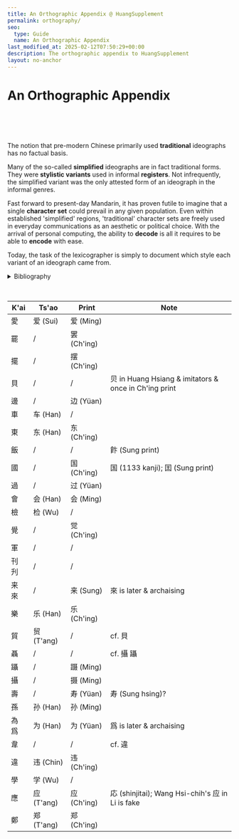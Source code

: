 ```yaml
---
title: An Orthographic Appendix @ HuangSupplement
permalink: orthography/
seo:
  type: Guide
  name: An Orthographic Appendix
last_modified_at: 2025-02-12T07:50:29+00:00
description: The orthographic appendix to HuangSupplement
layout: no-anchor
---
```

# An Orthographic Appendix
&nbsp;  
&nbsp;  
&nbsp;  
&nbsp;  
The notion that pre-modern Chinese primarily used **traditional** ideographs has no factual basis.

Many of the so-called **simplified** ideographs are in fact traditional forms. They were **stylistic variants** used in informal **registers**. Not infrequently, the simplified variant was the only attested form of an ideograph in the informal genres.

Fast forward to present-day Mandarin, it has proven futile to imagine that a single **character set** could prevail in any given population. Even within established 'simplified' regions, 'traditional' character sets are freely used in everyday communications as an aesthetic or political choice. With the arrival of personal computing, the ability to **decode** is all it requires to be able to **encode** with ease.

Today, the task of the lexicographer is simply to document which style each variant of an ideograph came from.

<p>
  <details>
    <summary>Bibliography</summary>
    <h3>Source</h3>
    <ul>
      <li>Hagihara, Yoshio, '「国」と「囯」の文字を考える',『駒澤短大國文』, 33 (2003), 132.</li>
      <li>Li, Le-i,『簡化字源』(Peking, 1996).</li>
      <li>Liu, Fu, and Li Chia-jui (eds),『宋元以來俗字譜』(Peking, 1930).</li>
      <li>National Academy for Educational Research, <a href="https://dict.variants.moe.edu.tw">異體字字典</a> (14th edn, 2024).</li>
      <li>Tseng, Liang, and Ch'en Min (eds),『明清小說俗字典』(Yangchow, 2018).</li>
      <li>Wu, Li-yeh, and Ch'en Shuang-hsin, 'Ts'ao shu k'ai hua tzu yen chiu', <em>Chung kuo wen tzu yen chiu</em>, 29 (2019), 159–63.</li>
    </ul>
  </details>
</p>

&nbsp;  
<!-- Anything not in the table must be before this comment. -->

K'ai|Ts'ao|Print|Note
---|---|---|---
愛|爱 (Sui)|爱 (Ming)|
罷|/|罢 (Ch'ing)|
擺|/|摆 (Ch'ing)|
貝|/|/|贝 in Huang Hsiang & imitators & once in Ch'ing print
邊|/|边 (Yüan)|
車|车 (Han)|/|
東|东 (Han)|东 (Ch'ing)|
飯|/|/|飰 (Sung print)
國|/|国 (Ch'ing)|国 (1133 kanji); 囯 (Sung print)
過|/|过 (Yüan)|
會|会 (Han)|会 (Ming)|
檢|检 (Wu)|/|
覺|/|觉 (Ch'ing)|
軍|/|/|
刊 刋|/|/|
来 來|/|来 (Sung)|來 is later & archaising
樂|乐 (Han)|乐 (Ch'ing)|
貿|贸 (T'ang)|/|cf. 貝
聶|/|/|cf. 攝 躡
躡|/|蹑 (Ming)|
攝|/|摄 (Ming)|
壽|/|寿 (Yüan)|寿 (Sung hsing)?
孫|孙 (Han)|孙 (Ming)|
為 爲|为 (Han)|为 (Yüan)|爲 is later & archaising
韋|/|/|cf. 違
違|违 (Chin)|违 (Ch'ing)|
學|学 (Wu)|/|
應|应 (T'ang)|应 (Ch'ing)|応 (shinjitai); Wang Hsi-chih's 应 in Li is fake
鄭|郑 (T'ang)|郑 (Ch'ing)|
